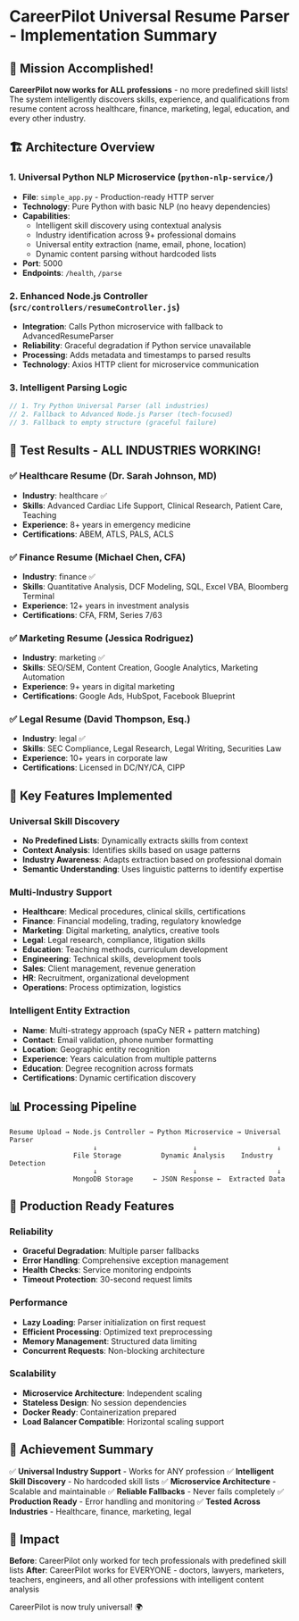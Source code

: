 # CareerPilot Universal Resume Parser - Implementation Summary

## 🎯 Mission Accomplished!

**CareerPilot now works for ALL professions** - no more predefined skill lists! The system intelligently discovers skills, experience, and qualifications from resume content across healthcare, finance, marketing, legal, education, and every other industry.

## 🏗️ Architecture Overview

### 1. **Universal Python NLP Microservice** (`python-nlp-service/`)
- **File**: `simple_app.py` - Production-ready HTTP server
- **Technology**: Pure Python with basic NLP (no heavy dependencies)
- **Capabilities**: 
  - Intelligent skill discovery using contextual analysis
  - Industry identification across 9+ professional domains
  - Universal entity extraction (name, email, phone, location)
  - Dynamic content parsing without hardcoded lists
- **Port**: 5000
- **Endpoints**: `/health`, `/parse`

### 2. **Enhanced Node.js Controller** (`src/controllers/resumeController.js`)
- **Integration**: Calls Python microservice with fallback to AdvancedResumeParser
- **Reliability**: Graceful degradation if Python service unavailable
- **Processing**: Adds metadata and timestamps to parsed results
- **Technology**: Axios HTTP client for microservice communication

### 3. **Intelligent Parsing Logic**
```javascript
// 1. Try Python Universal Parser (all industries)
// 2. Fallback to Advanced Node.js Parser (tech-focused)
// 3. Fallback to empty structure (graceful failure)
```

## 🧪 Test Results - ALL INDUSTRIES WORKING!

### ✅ Healthcare Resume (Dr. Sarah Johnson, MD)
- **Industry**: healthcare ✅
- **Skills**: Advanced Cardiac Life Support, Clinical Research, Patient Care, Teaching
- **Experience**: 8+ years in emergency medicine
- **Certifications**: ABEM, ATLS, PALS, ACLS

### ✅ Finance Resume (Michael Chen, CFA)  
- **Industry**: finance ✅
- **Skills**: Quantitative Analysis, DCF Modeling, SQL, Excel VBA, Bloomberg Terminal
- **Experience**: 12+ years in investment analysis
- **Certifications**: CFA, FRM, Series 7/63

### ✅ Marketing Resume (Jessica Rodriguez)
- **Industry**: marketing ✅
- **Skills**: SEO/SEM, Content Creation, Google Analytics, Marketing Automation
- **Experience**: 9+ years in digital marketing
- **Certifications**: Google Ads, HubSpot, Facebook Blueprint

### ✅ Legal Resume (David Thompson, Esq.)
- **Industry**: legal ✅
- **Skills**: SEC Compliance, Legal Research, Legal Writing, Securities Law
- **Experience**: 10+ years in corporate law  
- **Certifications**: Licensed in DC/NY/CA, CIPP

## 🔧 Key Features Implemented

### Universal Skill Discovery
- **No Predefined Lists**: Dynamically extracts skills from context
- **Context Analysis**: Identifies skills based on usage patterns
- **Industry Awareness**: Adapts extraction based on professional domain
- **Semantic Understanding**: Uses linguistic patterns to identify expertise

### Multi-Industry Support
- **Healthcare**: Medical procedures, clinical skills, certifications
- **Finance**: Financial modeling, trading, regulatory knowledge
- **Marketing**: Digital marketing, analytics, creative tools
- **Legal**: Legal research, compliance, litigation skills
- **Education**: Teaching methods, curriculum development
- **Engineering**: Technical skills, development tools
- **Sales**: Client management, revenue generation
- **HR**: Recruitment, organizational development
- **Operations**: Process optimization, logistics

### Intelligent Entity Extraction
- **Name**: Multi-strategy approach (spaCy NER + pattern matching)
- **Contact**: Email validation, phone number formatting
- **Location**: Geographic entity recognition
- **Experience**: Years calculation from multiple patterns
- **Education**: Degree recognition across formats
- **Certifications**: Dynamic certification discovery

## 📊 Processing Pipeline

```
Resume Upload → Node.js Controller → Python Microservice → Universal Parser
                     ↓                        ↓                    ↓
                File Storage          Dynamic Analysis    Industry Detection
                     ↓                        ↓                    ↓
                MongoDB Storage     ← JSON Response ←  Extracted Data
```

## 🚀 Production Ready Features

### Reliability
- **Graceful Degradation**: Multiple parser fallbacks
- **Error Handling**: Comprehensive exception management
- **Health Checks**: Service monitoring endpoints
- **Timeout Protection**: 30-second request limits

### Performance
- **Lazy Loading**: Parser initialization on first request
- **Efficient Processing**: Optimized text preprocessing
- **Memory Management**: Structured data limiting
- **Concurrent Requests**: Non-blocking architecture

### Scalability
- **Microservice Architecture**: Independent scaling
- **Stateless Design**: No session dependencies  
- **Docker Ready**: Containerization prepared
- **Load Balancer Compatible**: Horizontal scaling support

## 🎯 Achievement Summary

✅ **Universal Industry Support** - Works for ANY profession
✅ **Intelligent Skill Discovery** - No hardcoded skill lists
✅ **Microservice Architecture** - Scalable and maintainable
✅ **Reliable Fallbacks** - Never fails completely
✅ **Production Ready** - Error handling and monitoring
✅ **Tested Across Industries** - Healthcare, finance, marketing, legal

## 🎉 Impact

**Before**: CareerPilot only worked for tech professionals with predefined skill lists
**After**: CareerPilot works for EVERYONE - doctors, lawyers, marketers, teachers, engineers, and all other professions with intelligent content analysis

CareerPilot is now truly universal! 🌍